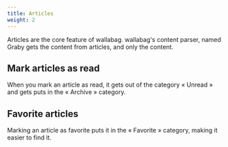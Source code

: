 ```yaml
---
title: Articles
weight: 2
---
```


Articles are the core feature of wallabag. wallabag's content parser, named Graby gets the content from articles, and only the content.

## Mark articles as read

When you mark an article as read, it gets out of the category « Unread » and gets puts in the « Archive » category.

## Favorite articles

Marking an article as favorite puts it in the « Favorite » category, making it easier to find it.
